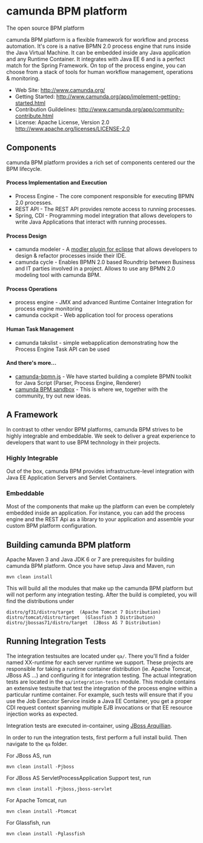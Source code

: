 camunda BPM platform
====================

The open source BPM platform

camunda BPM platform is a flexible framework for workflow and process automation. It's core is a native BPMN 2.0 process engine that runs inside the Java Virtual Machine. It can be embedded inside any Java application and any Runtime Container. It integrates with Java EE 6 and is a perfect match for the Spring Framework. On top of the process engine, you can choose from a stack of tools for human workflow management, operations & monitoring.

* Web Site: http://www.camunda.org/
* Getting Started: http://www.camunda.org/app/implement-getting-started.html
* Contribution Guildelines: http://www.camunda.org/app/community-contribute.html
* License: Apache License, Version 2.0  http://www.apache.org/licenses/LICENSE-2.0

Components
----------

camunda BPM platform provides a rich set of components centered our the BPM lifecycle. 

#### Process Implementation and Execution
 * Process Engine - The core component responsible for executing BPMN 2.0 processes.
 * REST API - The REST API provides remote access to running processes.
 * Spring, CDI - Programming model integration that allows developers to write Java Applications that interact with running processes.

#### Process Design
 * camunda modeler - A [modler plugin for eclipse](https://github.com/camunda/camunda-modeler) that allows developers to design & refactor processes inside their IDE.
 * camunda cycle - Enables BPMN 2.0 based Roundtrip between Business and IT parties involved in a project. Allows to use any BPMN 2.0 modeling tool with camunda BPM.

#### Process Operations
 * process engine - JMX and advanced Runtime Container Integration for process engine monitoring
 * camunda cockpit - Web application tool for process operations

#### Human Task Management
 * camunda takslist - simple webapplication demonstrating how the Process Engine Task API can be used
 
#### And there's more...

 * [camunda-bpmn.js](https://github.com/camunda/camunda-bpmn.js) - We have started building a complete BPMN toolkit for Java Script (Parser, Process Engine, Renderer)
 * [camunda BPM sandbox](https://github.com/camunda/camunda-bpm-sandbox) - This is where we, together with the community, try out new ideas.


A Framework
----------
In contrast to other vendor BPM platforms, camunda BPM strives to be highly integrable and embeddable. We seek to deliver a great experience to developers that want to use BPM technology in their projects.

### Highly Integrable
Out of the box, camunda BPM provides infrastructure-level integration with Java EE Application Servers and Servlet Containers.

### Embeddable
Most of the components that make up the platform can even be completely embedded inside an application. For instance, you can add the process engine and the REST Api as a library to your application and assemble your custom BPM platform configuration.


Building camunda BPM platform
----------
Apache Maven 3 and Java JDK 6 or 7 are prerequisites for building camunda BPM platform. Once you have setup Java and Maven, run

    mvn clean install

This will build all the modules that make up the camunda BPM platform but will not perform any integration testing. After the build is completed, you will find the distributions under

	distro/gf31/distro/target  (Apache Tomcat 7 Distribution)
    distro/tomcat/distro/target  (Glassfish 3 Distribution)
    distro/jbossas71/distro/target  (JBoss AS 7 Distribution)

Running Integration Tests
----------
The integration testsuites are located under `qa/`. There you'll find a folder named XX-runtime for each server runtime we support. These projects are responsible for taking a runtime container distribution (ie. Apache Tomcat, JBoss AS ...) and configuring it for integration testing. The actual integration tests are located in the `qa/integration-tests` module. This module contains an extensive testsuite that test the integration of the process engine within a particular runtime container. For example, such tests will ensure that if you use the Job Executor Service inside a Java EE Container, you get a proper CDI request context spanning multiple EJB invocations or that EE resource injection works as expected.

Integration tests are executed in-container, using [JBoss Arquillian](http://arquillian.org/).

In order to run the integration tests, first perform a full install build. Then navigate to the `qa` folder. 

For JBoss AS, run 

    mvn clean install -Pjboss

For JBoss AS ServletProcessApplication Support test, run

    mvn clean install -Pjboss,jboss-servlet

For Apache Tomcat, run

    mvn clean install -Ptomcat

For Glassfish, run

    mvn clean install -Pglassfish

